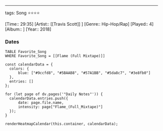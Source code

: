 ---
tags: Song ⭐⭐⭐⭐ 

[Time:: 29:35]
[Artist:: [[Travis Scott]] ]
[Genre:: Hip-Hop/Rap]
[Played:: 4]
[Album:: ]
[Year:: 2018]
### Dates
````dataview
TABLE Favorite_Song
WHERE Favorite_Song = [[Flame (Full Mixtape)]]
````
  ```dataviewjs
const calendarData = { 
	colors: { 
		blue: ["#9ccfd8", "#5BAAB8", "#57A1BB", "#5da8c7", "#3e8fb0"] 
	}, 
	entries: [] 
}; 

for (let page of dv.pages('"Daily Notes"')) { 
	calendarData.entries.push({ 
		date: page.file.name, 
		intensity: page["Flame_(Full_Mixtape)"]
	}); 
} 

renderHeatmapCalendar(this.container, calendarData);
```
